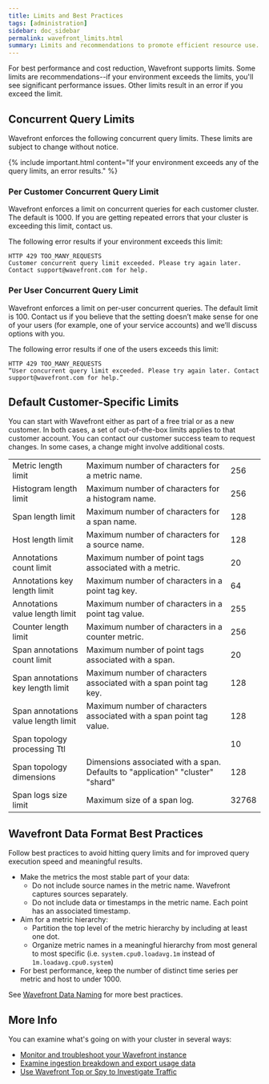 ```yaml
---
title: Limits and Best Practices
tags: [administration]
sidebar: doc_sidebar
permalink: wavefront_limits.html
summary: Limits and recommendations to promote efficient resource use.
---
```

For best performance and cost reduction, Wavefront supports limits. Some limits are recommendations--if your environment exceeds the limits, you'll see significant performance issues. Other limits result in an error if you exceed the limit.

<!--this page is public but we're not pointing to it from elsewhere in the documentation because some companies change their limits (and pay more, potentially) --->

## Concurrent Query Limits

Wavefront enforces the following concurrent query limits. These limits are subject to change without notice.

{% include important.html content="If your environment exceeds any of the query limits, an error results." %}

### Per Customer Concurrent Query Limit

Wavefront enforces a limit on concurrent queries for each customer cluster. The default is 1000. If you are getting repeated errors that your cluster is exceeding this limit, contact us.

The following error results if your environment exceeds this limit:
```
HTTP 429 TOO_MANY_REQUESTS
Customer concurrent query limit exceeded. Please try again later. Contact support@wavefront.com for help.
```

### Per User Concurrent Query Limit

Wavefront enforces a limit on per-user concurrent queries. The default limit is 100. Contact us if you believe that the setting doesn’t make sense for one of your users (for example, one of your service accounts) and we’ll discuss options with you.

The following error results if one of the users exceeds this limit:
```
HTTP 429 TOO_MANY_REQUESTS
“User concurrent query limit exceeded. Please try again later. Contact support@wavefront.com for help.”
```

## Default Customer-Specific Limits

You can start with Wavefront either as part of a free trial or as a new customer. In both cases, a set of out-of-the-box limits applies to that customer account. You can contact our customer success team to request changes. In some cases, a change might involve additional costs.

<table>
<tbody>
<tr>
<td width="30%">Metric length limit</td>
<td width="60%">Maximum number of characters for a metric name.</td>
<td width="10%">256</td>
</tr>
<tr>
<td>Histogram length limit</td>
<td>Maximum number of characters for a histogram name.</td>
<td>256</td>
</tr>
<tr>
<td>Span length limit</td>
<td>Maximum number of characters for a span name.</td>
<td>128</td>
</tr>
<tr>
<td>Host length limit</td>
<td>Maximum number of characters for a source name.</td>
<td>128</td>
</tr>
<tr>
<td>Annotations count limit</td>
<td>Maximum number of point tags associated with a metric.</td>
<td>20</td>
</tr>
<tr>
<td>Annotations key length limit</td>
<td>Maximum number of characters in a point tag key.</td>
<td>64</td>
</tr>
<tr>
<td>Annotations value length limit</td>
<td>Maximum number of characters in a point tag value.</td>
<td>255</td>
</tr>
<tr>
<td>Counter length limit</td>
<td>Maximum number of characters in a counter metric.</td>
<td>256</td>
</tr>
<tr>
<td>Span annotations count limit</td>
<td>Maximum number of point tags associated with a span. </td>
<td>20</td>
</tr>
<tr>
<td>Span annotations key length limit</td>
<td>Maximum number of characters associated with a span point tag key. </td>
<td>128</td>
</tr>
<tr>
<td>Span annotations value length limit</td>
<td>Maximum number of characters associated with a span point tag value. </td>
<td>128</td>
</tr>
<tr>
<td>Span topology processing Ttl</td>
<td>  </td>
<td>10</td>
</tr>
<tr>
<td>Span topology dimensions</td>
<td>Dimensions associated with a span. Defaults to "application" "cluster" "shard"</td>
<td>128</td>
</tr>
<tr>
<td>Span logs size limit</td>
<td>Maximum size of a span log.</td>
<td>32768</td>
</tr>
</tbody>
</table>


<!---From Data Format topic, remove there if we want to keep this here--->
## Wavefront Data Format Best Practices

Follow best practices to avoid hitting query limits and for improved query execution speed and meaningful results.

* Make the metrics the most stable part of your data:
  - Do not include source names in the metric name. Wavefront captures sources separately.
  - Do not include data or timestamps in the metric name. Each point has an associated timestamp.
* Aim for a metric hierarchy:
  - Partition the top level of the metric hierarchy by including at least one dot.
  - Organize metric names in a meaningful hierarchy from most general to most specific (i.e. `system.cpu0.loadavg.1m` instead of `1m.loadavg.cpu0.system`)
* For best performance, keep the number of distinct time series per metric and host to under 1000.

See [Wavefront Data Naming](wavefront_data_format.html#wavefront-data-format-best-practices) for more best practices.



## More Info

You can examine what's going on with your cluster in several ways:

* [Monitor and troubleshoot your Wavefront instance](wavefront_monitoring.html)
* [Examine ingestion breakdown and export usage data](ingestion_policies.html)
* [Use Wavefront Top or Spy to Investigate Traffic](wavefront_monitoring_spy.html)
